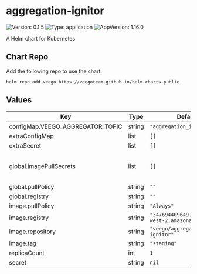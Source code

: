 # aggregation-ignitor

![Version: 0.1.5](https://img.shields.io/badge/Version-0.1.5-informational?style=flat-square) ![Type: application](https://img.shields.io/badge/Type-application-informational?style=flat-square) ![AppVersion: 1.16.0](https://img.shields.io/badge/AppVersion-1.16.0-informational?style=flat-square)

A Helm chart for Kubernetes

## Chart Repo

Add the following repo to use the chart:

```console
helm repo add veego https://veegoteam.github.io/helm-charts-public
```

## Values

| Key | Type | Default | Description |
|-----|------|---------|-------------|
| configMap.VEEGO_AGGREGATOR_TOPIC | string | `"aggregation_ignitor"` |  |
| extraConfigMap | list | `[]` |  |
| extraSecret | list | `[]` |  |
| global.imagePullSecrets | list | `[]` | imagePullSecrets Example --> imagePullSecrets: [ "secret" ] |
| global.pullPolicy | string | `""` |  |
| global.registry | string | `""` |  |
| image.pullPolicy | string | `"Always"` |  |
| image.registry | string | `"347694409649.dkr.ecr.us-west-2.amazonaws.com"` |  |
| image.repository | string | `"veego/aggregation-ignitor"` |  |
| image.tag | string | `"staging"` |  |
| replicaCount | int | `1` |  |
| secret | string | `nil` |  |